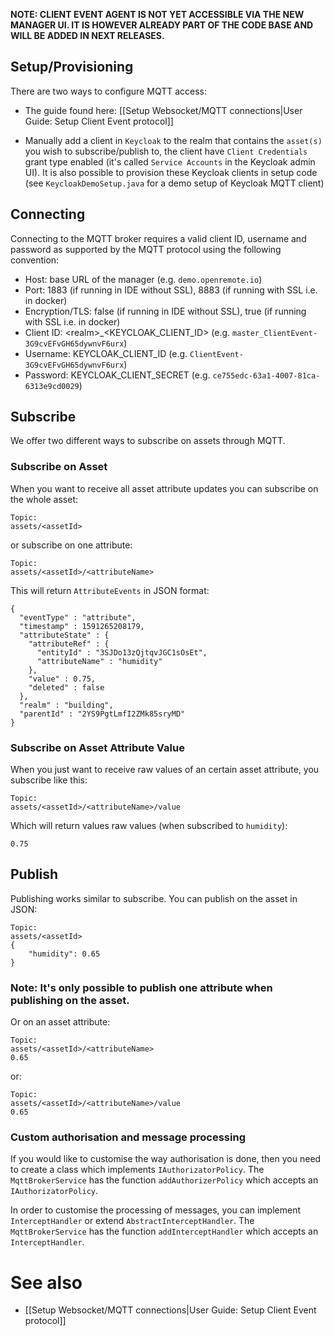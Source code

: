 **NOTE: CLIENT EVENT AGENT IS NOT YET ACCESSIBLE VIA THE NEW MANAGER UI. IT IS HOWEVER ALREADY PART OF THE CODE BASE AND WILL BE ADDED IN NEXT RELEASES.**

## Setup/Provisioning

There are two ways to configure MQTT access:

* The guide found here: [[Setup Websocket/MQTT connections|User Guide: Setup Client Event protocol]]

* Manually add a client in `Keycloak` to the realm that contains the `asset(s)` you wish to subscribe/publish to, the client have `Client Credentials` grant type enabled (it's called `Service Accounts` in the Keycloak admin UI). It is also possible to provision these Keycloak clients in setup code (see `KeycloakDemoSetup.java` for a demo setup of Keycloak MQTT client)

## Connecting

Connecting to the MQTT broker requires a valid client ID, username and password as supported by the MQTT protocol using the following convention:

* Host: base URL of the manager (e.g. `demo.openremote.io`)
* Port: 1883 (if running in IDE without SSL), 8883 (if running with SSL i.e. in docker)
* Encryption/TLS: false (if running in IDE without SSL), true (if running with SSL i.e. in docker)
* Client ID: \<realm\>_\<KEYCLOAK_CLIENT_ID\> (e.g. `master_ClientEvent-3G9cvEFvGH65dywnvF6urx`)
* Username: KEYCLOAK_CLIENT_ID (e.g. `ClientEvent-3G9cvEFvGH65dywnvF6urx`)
* Password: KEYCLOAK_CLIENT_SECRET (e.g. `ce755edc-63a1-4007-81ca-6313e9cd0029`)


## Subscribe

We offer two different ways to subscribe on assets through MQTT.

### Subscribe on Asset

When you want to receive all asset attribute updates you can subscribe on the whole asset:

```
Topic:
assets/<assetId>
```

or subscribe on one attribute:
```
Topic:
assets/<assetId>/<attributeName>
```
This will return `AttributeEvents` in JSON format:
```
{
  "eventType" : "attribute",
  "timestamp" : 1591265208179,
  "attributeState" : {
    "attributeRef" : {
      "entityId" : "3SJDo13zQjtqvJGC1sOsEt",
      "attributeName" : "humidity"
    },
    "value" : 0.75,
    "deleted" : false
  },
  "realm" : "building",
  "parentId" : "2YS9PgtLmfI2ZMk85sryMD"
}
```

### Subscribe on Asset Attribute Value

When you just want to receive raw values of an certain asset attribute, you subscribe like this:
```
Topic:
assets/<assetId>/<attributeName>/value
```
Which will return values raw values (when subscribed to `humidity`):
```
0.75
```

## Publish

Publishing works similar to subscribe. You can publish on the asset in JSON:
```
Topic:
assets/<assetId>
{
    "humidity": 0.65
}
```
### Note: It's only possible to publish **one** attribute when publishing on the asset.

Or on an asset attribute:
```
Topic:
assets/<assetId>/<attributeName>
0.65
```

or:

```
Topic:
assets/<assetId>/<attributeName>/value
0.65
```

### Custom authorisation and message processing

If you would like to customise the way authorisation is done, then you need to create a class which implements `IAuthorizatorPolicy`.
The `MqttBrokerService` has the function `addAuthorizerPolicy` which accepts an `IAuthorizatorPolicy`.

In order to customise the processing of messages, you can implement `InterceptHandler` or extend `AbstractInterceptHandler`.
The `MqttBrokerService` has the function `addInterceptHandler` which accepts an `InterceptHandler`.

# See also

- [[Setup Websocket/MQTT connections|User Guide: Setup Client Event protocol]]